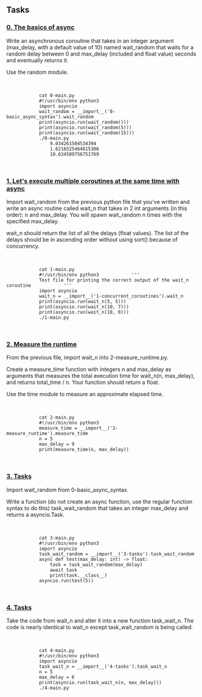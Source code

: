 <h2>Tasks</h2>
    <h3><a href="https://github.com/NyasimiPhilip/alx-backend-python/blob/master/0x01-python_async_function/0-basic_async_syntax.py">0. The basics of async</a></h3>    
    <p>Write an asynchronous coroutine that takes in an integer argument (max_delay, with a default value of 10) named wait_random that waits for a random delay between 0 and max_delay (included and float value) seconds and eventually returns it.</p>
    <p>Use the random module.</p>
    <pre>        
        <code>
            cat 0-main.py
            #!/usr/bin/env python3
            import asyncio
            wait_random = __import__('0-basic_async_syntax').wait_random
            print(asyncio.run(wait_random()))
            print(asyncio.run(wait_random(5)))
            print(asyncio.run(wait_random(15)))
            ./0-main.py
                9.034261504534394
                1.6216525464615306
                10.634589756751769
        </code>
    </pre>  
    <h3><a href="https://github.com/NyasimiPhilip/alx-backend-python/blob/master/0x01-python_async_function/1-concurrent_coroutines.py">1. Let's execute multiple coroutines at the same time with async</a></h3>    
    <p>Import wait_random from the previous python file that you've written and write an async routine called wait_n that takes in 2 int arguments (in this order): n and max_delay. You will spawn wait_random n times with the specified max_delay.</p>
    <p>wait_n should return the list of all the delays (float values). The list of the delays should be in ascending order without using sort() because of concurrency.</p>
    <pre>       
        <code>
            cat 1-main.py
            #!/usr/bin/env python3            '''
            Test file for printing the correct output of the wait_n coroutine            '''
            import asyncio
            wait_n = __import__('1-concurrent_coroutines').wait_n
            print(asyncio.run(wait_n(5, 5)))
            print(asyncio.run(wait_n(10, 7)))
            print(asyncio.run(wait_n(10, 0)))
            ./1-main.py
        </code>
    </pre>  
    <h3><a href="https://github.com/NyasimiPhilip/alx-backend-python/blob/master/0x01-python_async_function/2-measure_runtime.py">2. Measure the runtime</a></h3>   
    <p>From the previous file, import wait_n into 2-measure_runtime.py.</p>
    <p>Create a measure_time function with integers n and max_delay as arguments that measures the total execution time for wait_n(n, max_delay), and returns total_time / n. Your function should return a float.</p>
    <p>Use the time module to measure an approximate elapsed time.</p>
    <pre>       
        <code>
            cat 2-main.py
            #!/usr/bin/env python3
            measure_time = __import__('2-measure_runtime').measure_time
            n = 5
            max_delay = 9
            print(measure_time(n, max_delay))
        </code>
    </pre>   
    <h3><a href="https://github.com/NyasimiPhilip/alx-backend-python/blob/master/0x01-python_async_function/3-tasks.py">3. Tasks</a></h3>    
    <p>Import wait_random from 0-basic_async_syntax.</p>
    <p>Write a function (do not create an async function, use the regular function syntax to do this) task_wait_random that takes an integer max_delay and returns a asyncio.Task.</p>
    <pre>      
        <code>
            cat 3-main.py
            #!/usr/bin/env python3
            import asyncio
            task_wait_random = __import__('3-tasks').task_wait_random
            async def test(max_delay: int) -&gt; float:
                task = task_wait_random(max_delay)
                await task
                print(task.__class__)
            asyncio.run(test(5))
        </code>
    </pre>   
    <h3><a href="https://github.com/NyasimiPhilip/alx-backend-python/blob/master/0x01-python_async_function/4-tasks.py">4. Tasks</a></h3>   
    <p>Take the code from wait_n and alter it into a new function task_wait_n. The code is nearly identical to wait_n except task_wait_random is being called.</p>
    <pre>       
        <code>
            cat 4-main.py
            #!/usr/bin/env python3
            import asyncio
            task_wait_n = __import__('4-tasks').task_wait_n
            n = 5
            max_delay = 6
            print(asyncio.run(task_wait_n(n, max_delay)))
            ./4-main.py
        </code>
    </pre>   